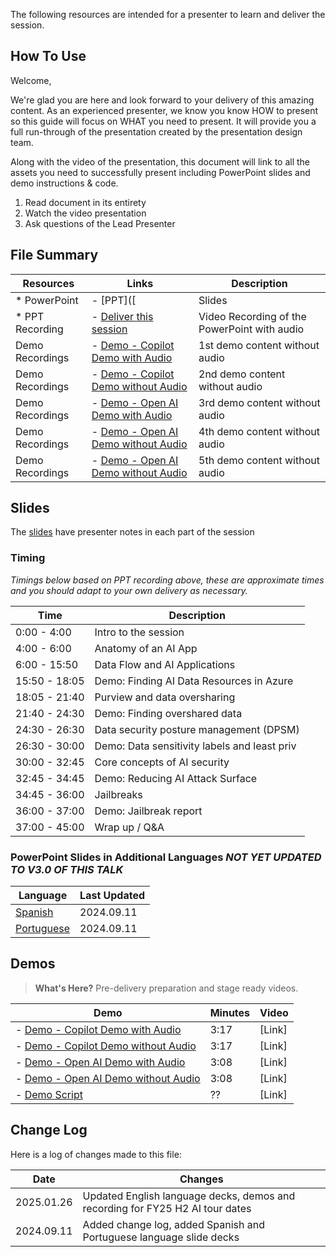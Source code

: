 The following resources are intended for a presenter to learn and deliver the session.

## How To Use

Welcome,

We're glad you are here and look forward to your delivery of this amazing content. As an experienced presenter, we know you know HOW to present so this guide will focus on WHAT you need to present. It will provide you a full run-through of the presentation created by the presentation design team. 

Along with the video of the presentation, this document will link to all the assets you need to successfully present including PowerPoint slides and demo instructions & code.

1.  Read document in its entirety
2.  Watch the video presentation
3.  Ask questions of the Lead Presenter

## File Summary

| Resources          | Links                            | Description |
|-------------------|----------------------------------|-------------------|
| * PowerPoint        | - [PPT]([ | Slides |
| * PPT Recording     | - [Deliver this session](https://aka.ms/AArzgst) | Video Recording of the PowerPoint with audio |
| Demo Recordings             | - [Demo - Copilot Demo with Audio](https://aka.ms/AAruj6r) | 1st demo content without audio | 
| Demo Recordings            | - [Demo - Copilot Demo without Audio](https://aka.ms/AAruqxt) | 2nd demo content without audio  | 
| Demo Recordings             | - [Demo - Open AI Demo with Audio](https://aka.ms/AAruqxu) | 3rd demo content without audio  | 
| Demo Recordings             | - [Demo - Open AI Demo without Audio](https://aka.ms/AAruylb) | 4th demo content without audio  |  
| Demo Recordings             | - [Demo - Open AI Demo without Audio](https://aka.ms/AAruylb) | 5th demo content without audio  |  

## Slides

The [slides](https://aka.ms/AArxpjq) have presenter notes in each part of the session

### Timing

*Timings below based on PPT recording above, these are approximate times and you should adapt to your own delivery as necessary.*

| Time        | Description 
--------------|-------------
0:00 - 4:00   | Intro to the session 
4:00 - 6:00  | Anatomy of an AI App
6:00 - 15:50 | Data Flow and AI Applications
15:50 - 18:05 | Demo: Finding AI Data Resources in Azure
18:05 - 21:40 | Purview and data oversharing
21:40 - 24:30 | Demo: Finding overshared data
24:30 - 26:30 | Data security posture management (DPSM)
26:30 - 30:00 | Demo: Data sensitivity labels and least priv
30:00 - 32:45 | Core concepts of AI security
32:45 - 34:45 | Demo: Reducing AI Attack Surface
34:45 - 36:00 | Jailbreaks
36:00 - 37:00 | Demo: Jailbreak report
37:00 - 45:00 | Wrap up / Q&A


### PowerPoint Slides in Additional Languages *NOT YET UPDATED TO V3.0 OF THIS TALK*

| Language  | Last Updated |
| ------------- | ------------- |
| [Spanish](https://aka.ms/AAs7mfy)  | 2024.09.11  |
|  [Portuguese](https://aka.ms/AAs7ety) | 2024.09.11  |




## Demos

> **What's Here?** Pre-delivery preparation and stage ready videos.

| Demo 	                                                                                               | Minutes | Video |
-------------------------------------------------------------------------------------------------------|---------|----------------- | 
| - [Demo - Copilot Demo with Audio](https://aka.ms/AAruj6r) | 3:17 |  [Link] |
| - [Demo - Copilot Demo without Audio](https://aka.ms/AAruqxt) | 3:17 |  [Link] |
| - [Demo - Open AI Demo with Audio](https://aka.ms/AAruqxu) | 3:08 |  [Link] |
| - [Demo - Open AI Demo without Audio](https://aka.ms/AAruylb) | 3:08 |   [Link] |
| - [Demo Script](https://aka.ms/AAruj6s) | ?? | [Link] |


## Change Log

Here is a log of changes made to this file:

| Date  | Changes |
| ------------- | ------------- |
| 2025.01.26 | Updated English language decks, demos and recording for FY25 H2 AI tour dates |
| 2024.09.11 | Added change log, added Spanish and Portuguese language slide decks  |

